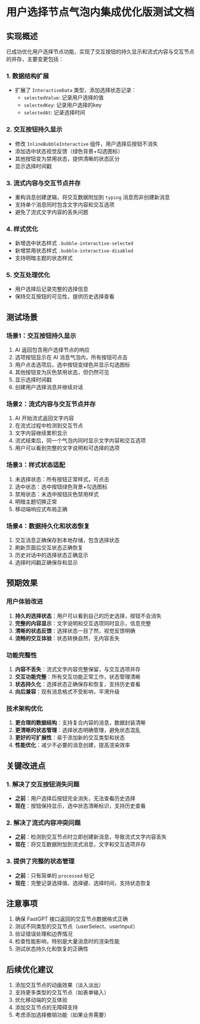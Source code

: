 # 用户选择节点气泡内集成优化版测试文档

## 实现概述

已成功优化用户选择节点功能，实现了交互按钮的持久显示和流式内容与交互节点的并存，主要变更包括：

### 1. 数据结构扩展

- 扩展了 `InteractiveData` 类型，添加选择状态记录：
  - `selectedValue`: 记录用户选择的值
  - `selectedKey`: 记录用户选择的key
  - `selectedAt`: 记录选择时间

### 2. 交互按钮持久显示

- 修改 `InlineBubbleInteractive` 组件，用户选择后按钮不消失
- 添加选中状态视觉反馈（绿色背景+勾选图标）
- 其他按钮变为禁用状态，提供清晰的状态区分
- 显示选择时间戳

### 3. 流式内容与交互节点并存

- 重构消息创建逻辑，将交互数据附加到 `typing` 消息而非创建新消息
- 支持单个消息同时包含文字内容和交互选项
- 避免了流式文字内容的丢失问题

### 4. 样式优化

- 新增选中状态样式 `.bubble-interactive-selected`
- 新增禁用状态样式 `.bubble-interactive-disabled`
- 支持明暗主题的状态样式

### 5. 交互处理优化

- 用户选择后记录完整的选择信息
- 保持交互按钮的可见性，提供历史选择查看

## 测试场景

### 场景1：交互按钮持久显示

1. AI 返回包含用户选择节点的响应
2. 选项按钮显示在 AI 消息气泡内，所有按钮可点击
3. 用户点击选项后，选中按钮变绿色并显示勾选图标
4. 其他按钮变为灰色禁用状态，但仍然可见
5. 显示选择时间戳
6. 创建用户选择消息并继续对话

### 场景2：流式内容与交互节点并存

1. AI 开始流式返回文字内容
2. 在流式过程中检测到交互节点
3. 文字内容继续累积显示
4. 流式结束后，同一个气泡内同时显示文字内容和交互选项
5. 用户可以看到完整的文字说明和可选择的选项

### 场景3：样式状态适配

1. 未选择状态：所有按钮正常样式，可点击
2. 选中状态：选中按钮绿色背景+勾选图标
3. 禁用状态：未选中按钮灰色禁用样式
4. 明暗主题切换正常
5. 移动端响应式布局正确

### 场景4：数据持久化和状态恢复

1. 交互消息正确保存到本地存储，包含选择状态
2. 刷新页面后交互状态正确恢复
3. 历史对话中的选择状态正确显示
4. 选择时间戳正确保存和显示

## 预期效果

### 用户体验改进

1. **持久的选择状态**：用户可以看到自己的历史选择，按钮不会消失
2. **完整的内容显示**：文字说明和交互选项同时显示，信息完整
3. **清晰的状态反馈**：选择状态一目了然，视觉反馈明确
4. **流畅的交互体验**：状态转换自然，无内容丢失

### 功能完整性

1. **内容不丢失**：流式文字内容完整保留，与交互选项并存
2. **交互功能完整**：所有交互功能正常工作，状态管理清晰
3. **状态持久化**：选择状态正确保存和恢复，支持历史查看
4. **向后兼容**：现有消息格式不受影响，平滑升级

### 技术架构优化

1. **更合理的数据结构**：支持复合内容的消息，数据封装清晰
2. **更清晰的状态管理**：选择状态明确管理，避免状态混乱
3. **更好的可扩展性**：易于添加新的交互类型和状态
4. **性能优化**：减少不必要的消息创建，提高渲染效率

## 关键改进点

### 1. 解决了交互按钮消失问题

- **之前**：用户选择后按钮完全消失，无法查看历史选择
- **现在**：按钮保持显示，选中状态清晰标识，支持历史查看

### 2. 解决了流式内容冲突问题

- **之前**：检测到交互节点时立即创建新消息，导致流式文字内容丢失
- **现在**：将交互数据附加到流式消息，文字和交互选项并存

### 3. 提供了完整的状态管理

- **之前**：只有简单的 `processed` 标记
- **现在**：完整记录选择值、选择键、选择时间，支持状态恢复

## 注意事项

1. 确保 FastGPT 接口返回的交互节点数据格式正确
2. 测试不同类型的交互节点（userSelect、userInput）
3. 验证错误处理和边界情况
4. 检查性能影响，特别是大量消息时的渲染性能
5. 测试状态持久化和恢复的正确性

## 后续优化建议

1. 添加交互节点的动画效果（淡入淡出）
2. 支持更多类型的交互节点（如表单输入）
3. 优化移动端的交互体验
4. 添加交互节点的无障碍支持
5. 考虑添加选择撤销功能（如果业务需要）

